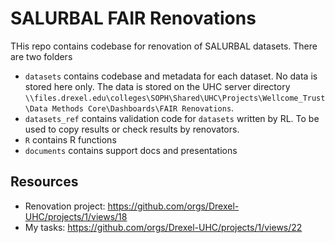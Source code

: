 # SALURBAL FAIR Renovations

THis repo contains codebase for renovation of SALURBAL datasets. There are two folders


- `datasets` contains codebase and metadata for each dataset. No data is stored here only. The data is stored on the UHC server directory `\\files.drexel.edu\colleges\SOPH\Shared\UHC\Projects\Wellcome_Trust\Data Methods Core\Dashboards\FAIR Renovations`.
- `datasets_ref` contains validation code for `datasets` written by RL. To be used to copy results or check results by renovators. 
- `R` contains R functions
- `documents` contains support docs and presentations


## Resources
 - Renovation project: https://github.com/orgs/Drexel-UHC/projects/1/views/18
 - My tasks: https://github.com/orgs/Drexel-UHC/projects/1/views/22
